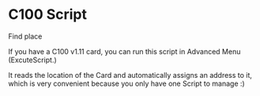 # C100 Script
Find place

If you have a C100 v1.11 card, you can run this script in Advanced Menu (ExcuteScript.)

It reads the location of the Card and automatically assigns an address to it, which is very convenient because you only have one Script to manage :)

